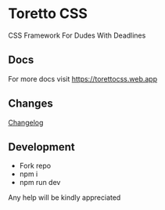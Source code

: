 # Toretto CSS
CSS Framework For Dudes With Deadlines

## Docs
For more docs visit https://torettocss.web.app

## Changes
[Changelog](/blob/master/CHANGELOG.md)

## Development
- Fork repo
- npm i
- npm run dev

Any help will be kindly appreciated